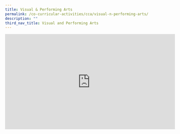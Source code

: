 ```yaml
---
title: Visual & Performing Arts
permalink: /co-curricular-activities/cca/visual-n-performing-arts/
description: ""
third_nav_title: Visual and Performing Arts
---
```

<iframe width="560" height="315" src="https://www.youtube.com/embed/M9--MFT8vc8" title="YouTube video player" frameborder="0" allow="accelerometer; autoplay; clipboard-write; encrypted-media; gyroscope; picture-in-picture; web-share" allowfullscreen></iframe>